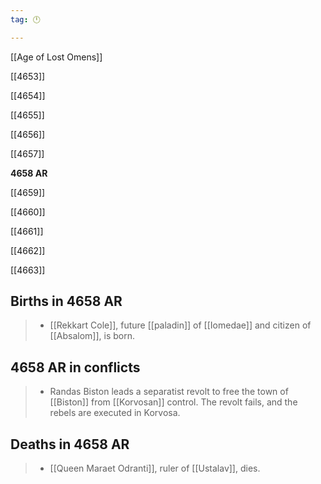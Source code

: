 ```yaml
---
tag: 🕛

---
```

[[Age of Lost Omens]]


[[4653]]

[[4654]]

[[4655]]

[[4656]]

[[4657]]

**4658 AR**

[[4659]]

[[4660]]

[[4661]]

[[4662]]

[[4663]]



## Births in 4658 AR

>  - [[Rekkart Cole]], future [[paladin]] of [[Iomedae]] and citizen of [[Absalom]], is born.


## 4658 AR in conflicts

>  - Randas Biston leads a separatist revolt to free the town of [[Biston]] from [[Korvosan]] control. The revolt fails, and the rebels are executed in Korvosa.


## Deaths in 4658 AR

>  - [[Queen Maraet Odranti]], ruler of [[Ustalav]], dies.






